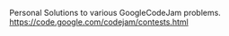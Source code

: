 Personal Solutions to various GoogleCodeJam problems.
https://code.google.com/codejam/contests.html
